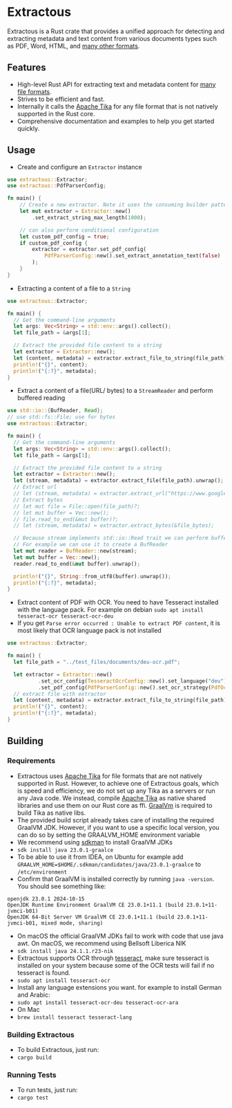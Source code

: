 # Extractous

Extractous is a Rust crate that provides a unified approach for detecting and extracting metadata and text content from
various documents
types such as PDF, Word, HTML, and [many other formats](#supported-file-formats).

## Features

* High-level Rust API for extracting text and metadata content for [many file formats](#supported-file-formats).
* Strives to be efficient and fast.
* Internally it calls the [Apache Tika](https://tika.apache.org/) for any file format that is not natively supported in the Rust core.
* Comprehensive documentation and examples to help you get started quickly.

## Usage

* Create and configure an `Extractor` instance
```rust
use extractous::Extractor;
use extractous::PdfParserConfig;

fn main() {
    // Create a new extractor. Note it uses the consuming builder pattern
    let mut extractor = Extractor::new()
        .set_extract_string_max_length(1000);

    // can also perform conditional configuration
    let custom_pdf_config = true;
    if custom_pdf_config {
        extractor = extractor.set_pdf_config(
            PdfParserConfig::new().set_extract_annotation_text(false)
        );
    }
}
```

* Extracting a content of a file to a `String`
```rust
use extractous::Extractor;

fn main() {
  // Get the command-line arguments
  let args: Vec<String> = std::env::args().collect();
  let file_path = &args[1];

  // Extract the provided file content to a string
  let extractor = Extractor::new();
  let (content, metadata) = extractor.extract_file_to_string(file_path).unwrap();
  println!("{}", content);
  println!("{:?}", metadata);
}
```

* Extract a content of a file(URL/ bytes) to a `StreamReader` and perform buffered reading
```rust
use std::io::{BufReader, Read};
// use std::fs::File; use for bytes
use extractous::Extractor;

fn main() {
  // Get the command-line arguments
  let args: Vec<String> = std::env::args().collect();
  let file_path = &args[1];

  // Extract the provided file content to a string
  let extractor = Extractor::new();
  let (stream, metadata) = extractor.extract_file(file_path).unwrap();
  // Extract url
  // let (stream, metadata) = extractor.extract_url("https://www.google.com/").unwrap();
  // Extract bytes
  // let mut file = File::open(file_path)?;
  // let mut buffer = Vec::new();
  // file.read_to_end(&mut buffer)?;
  // let (stream, metadata) = extractor.extract_bytes(&file_bytes);

  // Because stream implements std::io::Read trait we can perform buffered reading
  // For example we can use it to create a BufReader
  let mut reader = BufReader::new(stream);
  let mut buffer = Vec::new();
  reader.read_to_end(&mut buffer).unwrap();

  println!("{}", String::from_utf8(buffer).unwrap());
  println!("{:?}", metadata);
}
```

* Extract content of PDF with OCR. You need to have Tesseract installed with the language pack. For example on debian `sudo apt install tesseract-ocr tesseract-ocr-deu`
* If you get `Parse error occurred : Unable to extract PDF content`, it is most likely that OCR language pack is not installed
```rust
use extractous::Extractor;

fn main() {
  let file_path = "../test_files/documents/deu-ocr.pdf";

  let extractor = Extractor::new()
          .set_ocr_config(TesseractOcrConfig::new().set_language("deu"))
          .set_pdf_config(PdfParserConfig::new().set_ocr_strategy(PdfOcrStrategy::OCR_ONLY));
  // extract file with extractor
  let (content, metadata) = extractor.extract_file_to_string(file_path).unwrap();
  println!("{}", content);
  println!("{:?}", metadata);
}
```


## Building

### Requirements
* Extractous uses [Apache Tika](https://tika.apache.org/) for file formats that are not natively supported in Rust.
  However, to achieve one of Extractous goals, which is speed and efficiency, we do not set up any Tika as a servers or
  run any Java code. We instead, compile [Apache Tika](https://tika.apache.org/) as native shared libraries and use
  them on our Rust core as ffi. [GraalVm](https://www.graalvm.org/) is required to build Tika as native libs.
* The provided build script already takes care of installing the required GraalVM JDK. However, if you want to use a
  specific local version, you can do so by setting the GRAALVM_HOME environment variable
* We recommend using [sdkman](https://sdkman.io/install) to install GraalVM JDKs
* `sdk install java 23.0.1-graalce`
* To be able to use it from IDEA, on Ubuntu for example add `GRAALVM_HOME=$HOME/.sdkman/candidates/java/23.0.1-graalce` to `/etc/environment`
* Confirm that GraalVM is installed correctly by running `java -version`. You should see something like:
```text
openjdk 23.0.1 2024-10-15
OpenJDK Runtime Environment GraalVM CE 23.0.1+11.1 (build 23.0.1+11-jvmci-b01)
OpenJDK 64-Bit Server VM GraalVM CE 23.0.1+11.1 (build 23.0.1+11-jvmci-b01, mixed mode, sharing)
```
* On macOS the official GraalVM JDKs fail to work with code that use java awt. On macOS, we recommend using
  Bellsoft Liberica NIK
* `sdk install java 24.1.1.r23-nik`
* Extractous supports OCR through [tesseract](https://github.com/tesseract-ocr/tesseract), make sure tesseract is
installed on your system because some of the OCR tests will fail if no tesseract is found.
* `sudo apt install tesseract-ocr`
* Install any language extensions you want. for example to install German and Arabic:
* `sudo apt install tesseract-ocr-deu tesseract-ocr-ara`
* On Mac 
* `brew install tesseract tesseract-lang`

### Building Extractous
* To build Extractous, just run:
* `cargo build`

### Running Tests
* To run tests, just run:
* `cargo test`
